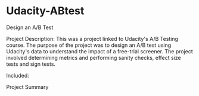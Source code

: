 # Udacity-ABtest

Design an A/B Test

Project Description: This was a project linked to Udacity's A/B Testing course. The purpose of the project was to design an A/B test using Udacity's data to understand the impact of a free-trial screener. The project involved determining metrics and performing sanity checks, effect size tests and sign tests.

Included:

Project Summary